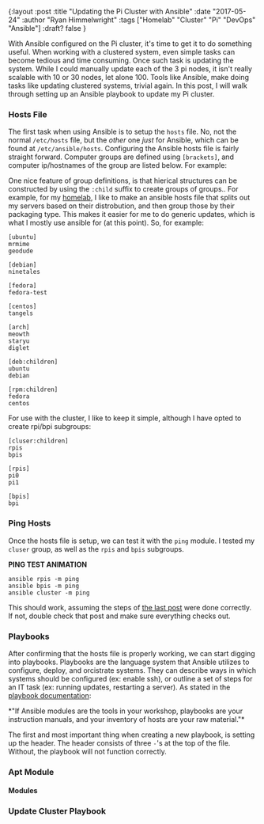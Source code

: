 {:layout :post
:title  "Updating the Pi Cluster with Ansible"
:date "2017-05-24"
:author "Ryan Himmelwright"
:tags ["Homelab" "Cluster" "Pi" "DevOps" "Ansible"]
:draft? false
}

With Ansible configured on the Pi cluster, it's time to get it to do something useful. When working with a clustered system, even simple tasks can become tedious and time consuming. Once such task is updating the system. While I could manually update each of the 3 pi nodes, it isn't really scalable with 10 or 30 nodes, let alone 100. Tools like Ansible, make doing tasks like updating clustered systems, trivial again. In this post, I will walk through setting up an Ansible playbook to update my Pi cluster.

<!-- more -->

### Hosts File
The first task when using Ansible is to setup the `hosts` file. No, not the normal `/etc/hosts` file, but the *other* one *just* for Ansible, which can be found at `/etc/ansible/hosts`. Configuring the Ansible hosts file is fairly straight forward. Computer groups are defined using `[brackets]`, and computer ip/hostnames of the group are listed below. For example:

One nice feature of group definitions, is that hierical structures can be constructed by using the `:child` suffix to create groups of groups.. For example, for my [homelab](../../pages/homelab), I like to make an ansible hosts file that splits out my servers based on their distrobution, and then group those by their packaging type. This makes it easier for me to do generic updates, which is what I mostly use ansible for (at this point). So, for example:

```
[ubuntu]
mrmime
geodude

[debian]
ninetales

[fedora]
fedora-test

[centos]
tangels

[arch]
meowth
staryu
diglet

[deb:children]
ubuntu
debian

[rpm:children]
fedora
centos

```

For use with the cluster, I like to keep it simple, although I have opted to create rpi/bpi subgroups:

```
[cluser:children]
rpis
bpis

[rpis]
pi0
pi1

[bpis]
bpi
```

### Ping Hosts
Once the hosts file is setup, we can test it with the `ping` module. I tested my `cluser` group, as well as the `rpis` and `bpis` subgroups.

**PING TEST ANIMATION**

```
ansible rpis -m ping
ansible bpis -m ping
ansible cluster -m ping
```

This should work, assuming the steps of [the last post](../Ansible-On-Pi-Cluster) were done correctly. If not, double check that post and make sure everything checks out.

### Playbooks
After confirming that the hosts file is properly working, we can start digging into playbooks. Playbooks are the language system that Ansible utilizes to configure, deploy, and orcistrate systems. They can describe ways in which systems should be configured (ex: enable ssh), or outline a set of steps for an IT task (ex: running updates, restarting a server). As stated in the [playbook documentation](https://docs.ansible.com/ansible/playbooks.html):

<div id="post-quote">
*"If Ansible modules are the tools in your workshop, playbooks are your instruction manuals, and your inventory of hosts are your raw material."*
</div>

The first and most important thing when creating a new playbook, is setting up the header. The header consists of three `-`'s at the top of the file. Without, the playbook will not function correctly.

### Apt Module

#### Modules

### Update Cluster Playbook
